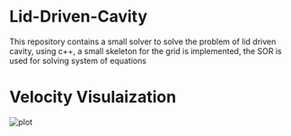# Lid-Driven-Cavity
This repository contains a small solver to solve the problem of lid driven cavity, using c++, a small skeleton for the grid is implemented, the SOR is used for solving system of equations

# Velocity Visulaization
![plot](https://github.com/HishamSaeed/Lid-Driven-Cavity/tree/main/Results/Lid_Driven_Cavity_Pressure.png?raw=true "Velocity")
